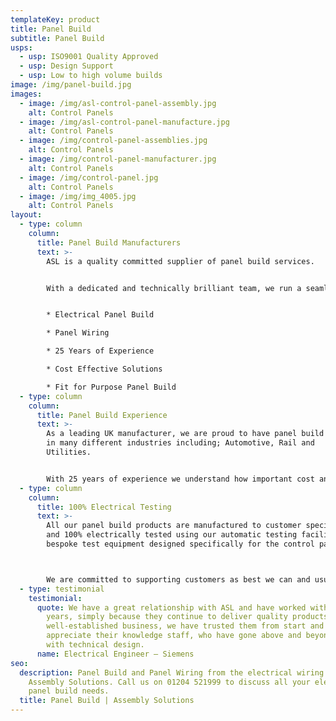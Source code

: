 ```yaml
---
templateKey: product
title: Panel Build
subtitle: Panel Build
usps:
  - usp: ISO9001 Quality Approved
  - usp: Design Support
  - usp: Low to high volume builds
image: /img/panel-build.jpg
images:
  - image: /img/asl-control-panel-assembly.jpg
    alt: Control Panels
  - image: /img/asl-control-panel-manufacture.jpg
    alt: Control Panels
  - image: /img/control-panel-assemblies.jpg
    alt: Control Panels
  - image: /img/control-panel-manufacturer.jpg
    alt: Control Panels
  - image: /img/control-panel.jpg
    alt: Control Panels
  - image: /img/img_4005.jpg
    alt: Control Panels
layout:
  - type: column
    column:
      title: Panel Build Manufacturers
      text: >-
        ASL is a quality committed supplier of panel build services.


        With a dedicated and technically brilliant team, we run a seamless manufacturing service right from prototype build, through to full volume production.


        * Electrical Panel Build

        * Panel Wiring

        * 25 Years of Experience

        * Cost Effective Solutions

        * Fit for Purpose Panel Build
  - type: column
    column:
      title: Panel Build Experience
      text: >-
        As a leading UK manufacturer, we are proud to have panel build expertise
        in many different industries including; Automotive, Rail and
        Utilities.


        With 25 years of experience we understand how important cost and reliability is. To ensure every project is a success, we work closely with our customers from the costing stage right through to production, focusing on producing panels that are cost effective and fit for purpose.
  - type: column
    column:
      title: 100% Electrical Testing
      text: >-
        All our panel build products are manufactured to customer specification
        and 100% electrically tested using our automatic testing facilities or
        bespoke test equipment designed specifically for the control panel.



        We are committed to supporting customers as best we can and usually assist with the initial design by bringing our engineering expertise to every panel wiring project.
  - type: testimonial
    testimonial:
      quote: We have a great relationship with ASL and have worked with them for many
        years, simply because they continue to deliver quality products. Being a
        well-established business, we have trusted them from start and
        appreciate their knowledge staff, who have gone above and beyond to help
        with technical design.
      name: Electrical Engineer – Siemens
seo:
  description: Panel Build and Panel Wiring from the electrical wiring experts,
    Assembly Solutions. Call us on 01204 521999 to discuss all your electrical
    panel build needs.
  title: Panel Build | Assembly Solutions
---
```

